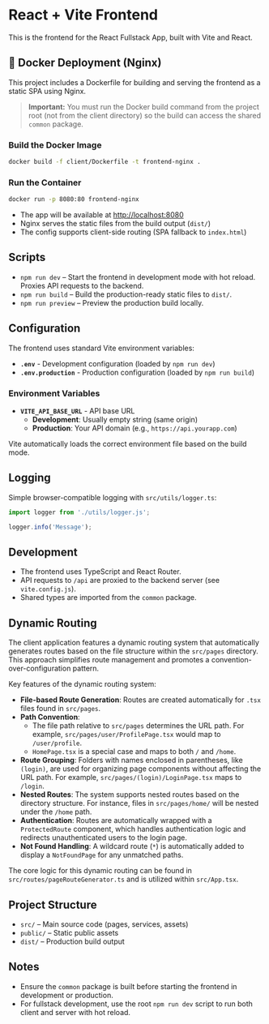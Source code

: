 # React + Vite Frontend

This is the frontend for the React Fullstack App, built with Vite and React.

## 🐳 Docker Deployment (Nginx)

This project includes a Dockerfile for building and serving the frontend as a static SPA using Nginx.

> **Important:** You must run the Docker build command from the project root (not from the client directory) so the build can access the shared `common` package.

### Build the Docker Image
```sh
docker build -f client/Dockerfile -t frontend-nginx .
```

### Run the Container
```sh
docker run -p 8080:80 frontend-nginx
```

- The app will be available at [http://localhost:8080](http://localhost:8080)
- Nginx serves the static files from the build output (`dist/`)
- The config supports client-side routing (SPA fallback to `index.html`)

## Scripts

- `npm run dev` – Start the frontend in development mode with hot reload. Proxies API requests to the backend.
- `npm run build` – Build the production-ready static files to `dist/`.
- `npm run preview` – Preview the production build locally.

## Configuration

The frontend uses standard Vite environment variables:

- **`.env`** - Development configuration (loaded by `npm run dev`)
- **`.env.production`** - Production configuration (loaded by `npm run build`)

### Environment Variables

- **`VITE_API_BASE_URL`** - API base URL
  - **Development**: Usually empty string (same origin)
  - **Production**: Your API domain (e.g., `https://api.yourapp.com`)

Vite automatically loads the correct environment file based on the build mode.

## Logging

Simple browser-compatible logging with `src/utils/logger.ts`:

```typescript
import logger from './utils/logger.js';

logger.info('Message'); 
```

## Development

- The frontend uses TypeScript and React Router.
- API requests to `/api` are proxied to the backend server (see `vite.config.js`).
- Shared types are imported from the `common` package.

## Dynamic Routing

The client application features a dynamic routing system that automatically generates routes based on the file structure within the `src/pages` directory. This approach simplifies route management and promotes a convention-over-configuration pattern.

Key features of the dynamic routing system:

- **File-based Route Generation**: Routes are created automatically for `.tsx` files found in `src/pages`.
- **Path Convention**:
  - The file path relative to `src/pages` determines the URL path. For example, `src/pages/user/ProfilePage.tsx` would map to `/user/profile`.
  - `HomePage.tsx` is a special case and maps to both `/` and `/home`.
- **Route Grouping**: Folders with names enclosed in parentheses, like `(login)`, are used for organizing page components without affecting the URL path. For example, `src/pages/(login)/LoginPage.tsx` maps to `/login`.
- **Nested Routes**: The system supports nested routes based on the directory structure. For instance, files in `src/pages/home/` will be nested under the `/home` path.
- **Authentication**: Routes are automatically wrapped with a `ProtectedRoute` component, which handles authentication logic and redirects unauthenticated users to the login page.
- **Not Found Handling**: A wildcard route (`*`) is automatically added to display a `NotFoundPage` for any unmatched paths.

The core logic for this dynamic routing can be found in `src/routes/pageRouteGenerator.ts` and is utilized within `src/App.tsx`.

## Project Structure

- `src/` – Main source code (pages, services, assets)
- `public/` – Static public assets
- `dist/` – Production build output

## Notes

- Ensure the `common` package is built before starting the frontend in development or production.
- For fullstack development, use the root `npm run dev` script to run both client and server with hot reload.
